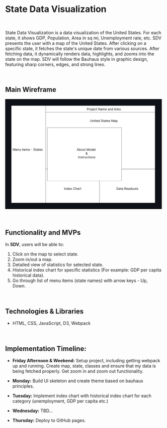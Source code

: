 # State Data Visualization
&emsp;

State Data Visualization is a data visualization of the United States. For each state, it shows GDP, Population, Area in sq mi, Unemployment rate, etc. SDV presents the user with a map of the United States. After clicking on a specific state, it fetches the state's unique date from various sources. After fetching data, it dynamically renders data, highlights, and zooms into the state on the map. SDV will follow the Bauhaus style in graphic design, featuring sharp corners, edges, and strong lines.


&emsp;
## Main Wireframe

!["Wireframe"](./src/imgs/Wireframe.png)


&emsp;
## Functionality and MVPs
In **SDV**, users will be able to:
1. Click on the map to select state.
2. Zoom in/out a map.
3. Detailed view of statistics for selected state.
4. Historical index chart for specific statistics (For example: GDP per capita historical data).
5. Go through list of menu items (state names) with arrow keys - Up, Down.


&emsp;
## Technologies & Libraries
* HTML, CSS, JavaScript, D3, Webpack

&emsp;
## Implementation Timeline:
* **Friday Afternoon & Weekend:**
 Setup project, including getting webpack up and running. Create map, state, classes and ensure that my data is being fetched properly. Get zoom in and zoom out functionality.


* **Monday:** Build UI skeleton and create theme based on bauhaus principles.

* **Tuesday:** Implement index chart with historical index chart for each category (unemployment, GDP per capita etc.)

* **Wednesday:** TBD...

* **Thursday:** Deploy to GitHub pages.
